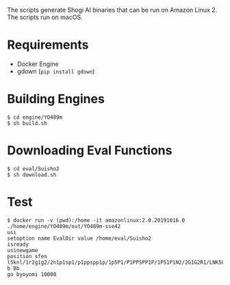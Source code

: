 The scripts generate Shogi AI binaries that can be run on Amazon Linux 2. The scripts run on macOS.

# Requirements

- Docker Engine
- gdown (`pip install gdown`)

# Building Engines

```
$ cd engine/YO489m
$ sh build.sh
```

# Downloading Eval Functions

```
$ cd eval/Suisho2
$ sh download.sh
```

# Test

```
$ docker run -v (pwd):/home -it amazonlinux:2.0.20191016.0 ./home/engine/YO489m/out/YO489m-sse42
usi
setoption name EvalDir value /home/eval/Suisho2
isready
usinewgame
position sfen l5knl/1r2g1g2/2n1p1sp1/p1ppspp1p/1p5P1/P1PPSPP1P/1PS1P1N2/2G1G2R1/LNK5L b Bb
go byoyomi 10000
```